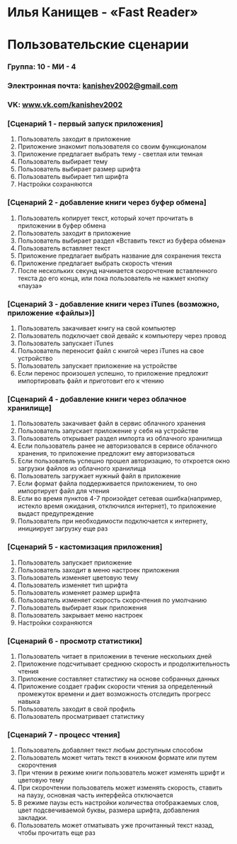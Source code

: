 # Илья Канищев - «Fast Reader»
# Пользовательские сценарии

### Группа: 10 - МИ - 4
### Электронная почта: kanishev2002@gmail.com
### VK: www.vk.com/kanishev2002

### [Сценарий 1 - первый запуск приложения]

1. Пользователь заходит в приложение
2. Приложение знакомит пользователя со своим функционалом
3. Приложение предлагает выбрать тему - светлая или темная
4. Пользователь выбирает тему
5. Пользователь выбирает размер шрифта
6. Пользователь выбирает тип шрифта
7. Настройки сохраняются

### [Сценарий 2 - добавление книги через буфер обмена]

1. Пользователь копирует текст, который хочет прочитать в приложении в буфер обмена
2. Пользователь заходит в приложение
3. Пользователь выбирает раздел «Вставить текст из буфера обмена»
4. Пользователь вставляет текст
5. Приложение предлагает выбрать название для сохранения текста
6. Приложение предлагает выбрать скорость чтения
7. После нескольких секунд начинается скорочтение вставленного текста до его конца, или пока пользователь не нажмет кнопку «пауза»

### [Сценарий 3 - добавление книги через iTunes (возможно, приложение «файлы»)]

1. Пользователь закачивает книгу на свой компьютер
2. Пользователь подключает свой девайс к компьютеру через провод
3. Пользователь запускает iTunes 
4. Пользователь переносит файл с книгой через iTunes на свое устройство
5. Пользователь запускает приложение на устройстве
6. Если перенос произошел успешно, то приложение предложит импортировать файл и приготовит его к чтению

### [Сценарий 4 - добавление книги через облачное хранилище]

1. Пользователь закачивает файл в сервис облачного хранения
2. Пользователь запускает приложение у себя на устройстве
3. Пользователь открывает раздел импорта из облачного хранилища
4. Если пользователь ранее не авторизовался в сервисе облачного хранения, то приложение предложит ему авторизоваться
5. Если пользователь успешно прошел авторизацию, то откроется окно загрузки файлов из облачного хранилища
6. Пользователь загружает нужный файл в приложение
7. Если формат файла поддерживается приложением, то оно импортирует файл для чтения
8. Если во время пунктов 4-7 произойдет сетевая ошибка(например, истекло время ожидания, отключился интернет), то приложение выдаст предупреждение
9. Пользователь при необходимости подключается к интернету, инициирует загрузку еще раз

### [Сценарий 5 - кастомизация приложения]

1. Пользователь запускает приложение 
2. Пользователь заходит в меню настроек приложения 
3. Пользователь изменяет цветовую тему
4. Пользователь изменяет тип шрифта
5. Пользователь изменяет размер шрифта
6. Пользователь изменяет скорость скорочтения по умолчанию
7. Пользователь выбирает язык приложения
8. Пользователь закрывает меню настроек 
9. Настройки сохраняются

### [Сценарий 6 - просмотр статистики]

1. Пользователь читает в приложении в течение нескольких дней
2. Приложение подсчитывает среднюю скорость и продолжительность чтения
3. Приложение составляет статистику на основе собранных данных 
4. Приложение создает график скорости чтения за определенный промежуток времени и дает возможность отследить прогресс навыка
5. Пользователь заходит в свой профиль
6. Пользователь просматривает статистику

### [Сценарий 7 - процесс чтения]

1. Пользователь добавляет текст любым доступным способом
2. Пользователь может читать текст в книжном формате или путем скорочтения
3. При чтении в режиме книги пользователь может изменять шрифт и цветовую тему
4. При скорочтении пользователь может изменять скорость, ставить на паузу, основная часть интерфейса отключается
5. В режиме паузы есть настройки количества отображаемых слов, цвет подсвечиваемой буквы, размера шрифта, добавления закладки. 
6. Пользователь может отматывать уже прочитанный текст назад, чтобы прочитать еще раз
